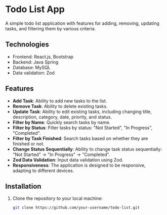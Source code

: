 # Todo List App

A simple todo list application with features for adding, removing, updating tasks, and filtering them by various criteria.

## Technologies

- Frontend: React.js, Bootstrap
- Backend: Java Spring
- Database: MySQL
- Data validation: Zod

## Features

- **Add Task**: Ability to add new tasks to the list.
- **Remove Task**: Ability to delete existing tasks.
- **Update Task**: Ability to edit existing tasks, including changing title, description, category, date, priority, and status.
- **Filter by Name**: Quickly search tasks by name.
- **Filter by Status**: Filter tasks by status: "Not Started", "In Progress", "Completed".
- **Filter by Task Finished**: Search tasks based on whether they are finished or not.
- **Change Status Sequentially**: Ability to change task status sequentially: "Not Started" -> "In Progress" -> "Completed".
- **Zod Data Validation**: Input data validation using Zod.
- **Responsiveness**: The application is designed to be responsive, adapting to different devices.

## Installation

1. Clone the repository to your local machine:

   ```bash
   git clone https://github.com/your-username/todo-list.git
